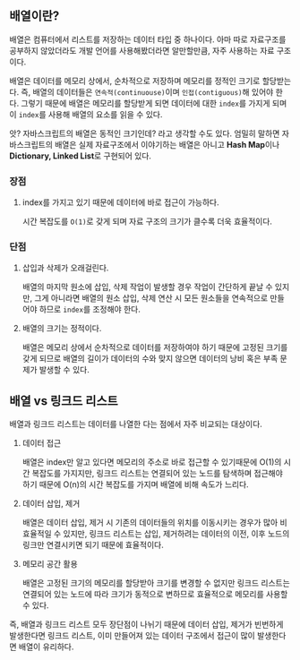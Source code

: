 ## 배열이란?

배열은 컴퓨터에서 리스트를 저장하는 데이터 타입 중 하나이다. 아마 따로 자료구조를 공부하지 않았더라도 개발 언어를 사용해봤더라면 알만할만큼, 자주 사용하는 자료 구조이다.

배열은 데이터를 메모리 상에서, 순차적으로 저장하며 메모리를 정적인 크기로 할당받는다. 즉, 배열의 데이터들은 `연속적(continuouse)`이며 `인접(contiguous)`해 있어야 한다. 그렇기 때문에 배열은 메모리를 할당받게 되면 데이터에 대한 `index`를 가지게 되며 이 `index`를 사용해 배열의 요소를 읽을 수 있다.

앗? 자바스크립트의 배열은 동적인 크기인데? 라고 생각할 수도 있다. 엄밀히 말하면 자바스크립트의 배열은 실제 자료구조에서 이야기하는 배열은 아니고 **Hash Map**이나 **Dictionary, Linked List**로 구현되어 있다.

### 장점

1. index를 가지고 있기 때문에 데이터에 바로 접근이 가능하다.

   시간 복잡도를 `O(1)`로 갖게 되며 자료 구조의 크기가 클수록 더욱 효율적이다.

### 단점

1. 삽입과 삭제가 오래걸린다.

   배열의 마지막 원소에 삽입, 삭제 작업이 발생할 경우 작업이 간단하게 끝날 수 있지만, 그게 아니라면 배열의 원소 삽입, 삭제 연산 시 모든 원소들을 연속적으로 만들어야 하므로 `index`를 조정해야 한다.

2. 배열의 크기는 정적이다.

   배열은 메모리 상에서 순차적으로 데이터를 저장하여야 하기 때문에 고정된 크기를 갖게 되므로 배열의 길이가 데이터의 수와 맞지 않으면 데이터의 낭비 혹은 부족 문제가 발생할 수 있다.

## 배열 vs 링크드 리스트

배열과 링크드 리스트는 데이터를 나열한 다는 점에서 자주 비교되는 대상이다.

1. 데이터 접근

   배열은 index만 알고 있다면 메모리의 주소로 바로 접근할 수 있기때문에 O(1)의 시간 복잡도를 가지지만, 링크드 리스트는 연결되어 있는 노드를 탐색하며 접근해야 하기 때문에 O(n)의 시간 복잡도를 가지며 배열에 비해 속도가 느리다.

2. 데이터 삽입, 제거

   배열은 데이터 삽입, 제거 시 기존의 데이터들의 위치를 이동시키는 경우가 많아 비효율적일 수 있지만, 링크드 리스트는 삽입, 제거하려는 데이터의 이전, 이후 노드의 링크만 연결시키면 되기 때문에 효율적이다.

3. 메모리 공간 활용

   배열은 고정된 크기의 메모리를 할당받아 크기를 변경할 수 없지만 링크드 리스트는 연결되어 있는 노드에 따라 크기가 동적으로 변하므로 효율적으로 메모리를 사용할 수 있다.

즉, 배열과 링크드 리스트 모두 장단점이 나뉘기 때문에 데이터 삽입, 제거가 빈번하게 발생한다면 링크드 리스트, 이미 만들어져 있는 데이터 구조에서 접근이 많이 발생한다면 배열이 유리하다.
